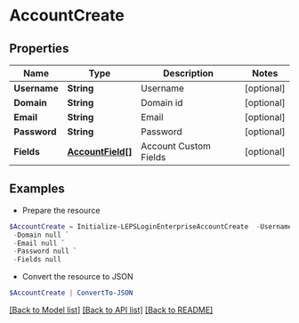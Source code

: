 # AccountCreate
## Properties

Name | Type | Description | Notes
------------ | ------------- | ------------- | -------------
**Username** | **String** | Username | [optional] 
**Domain** | **String** | Domain id | [optional] 
**Email** | **String** | Email | [optional] 
**Password** | **String** | Password | [optional] 
**Fields** | [**AccountField[]**](AccountField.md) | Account Custom Fields | [optional] 

## Examples

- Prepare the resource
```powershell
$AccountCreate = Initialize-LEPSLoginEnterpriseAccountCreate  -Username null `
 -Domain null `
 -Email null `
 -Password null `
 -Fields null
```

- Convert the resource to JSON
```powershell
$AccountCreate | ConvertTo-JSON
```

[[Back to Model list]](../README.md#documentation-for-models) [[Back to API list]](../README.md#documentation-for-api-endpoints) [[Back to README]](../README.md)

